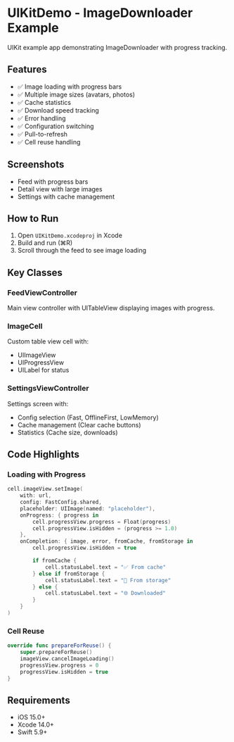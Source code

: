 # UIKitDemo - ImageDownloader Example

UIKit example app demonstrating ImageDownloader with progress tracking.

## Features

- ✅ Image loading with progress bars
- ✅ Multiple image sizes (avatars, photos)
- ✅ Cache statistics
- ✅ Download speed tracking
- ✅ Error handling
- ✅ Configuration switching
- ✅ Pull-to-refresh
- ✅ Cell reuse handling

## Screenshots

- Feed with progress bars
- Detail view with large images
- Settings with cache management

## How to Run

1. Open `UIKitDemo.xcodeproj` in Xcode
2. Build and run (⌘R)
3. Scroll through the feed to see image loading

## Key Classes

### FeedViewController
Main view controller with UITableView displaying images with progress.

### ImageCell
Custom table view cell with:
- UIImageView
- UIProgressView
- UILabel for status

### SettingsViewController
Settings screen with:
- Config selection (Fast, OfflineFirst, LowMemory)
- Cache management (Clear cache buttons)
- Statistics (Cache size, downloads)

## Code Highlights

### Loading with Progress

```swift
cell.imageView.setImage(
    with: url,
    config: FastConfig.shared,
    placeholder: UIImage(named: "placeholder"),
    onProgress: { progress in
        cell.progressView.progress = Float(progress)
        cell.progressView.isHidden = (progress >= 1.0)
    },
    onCompletion: { image, error, fromCache, fromStorage in
        cell.progressView.isHidden = true

        if fromCache {
            cell.statusLabel.text = "✅ From cache"
        } else if fromStorage {
            cell.statusLabel.text = "💾 From storage"
        } else {
            cell.statusLabel.text = "🌐 Downloaded"
        }
    }
)
```

### Cell Reuse

```swift
override func prepareForReuse() {
    super.prepareForReuse()
    imageView.cancelImageLoading()
    progressView.progress = 0
    progressView.isHidden = true
}
```

## Requirements

- iOS 15.0+
- Xcode 14.0+
- Swift 5.9+
